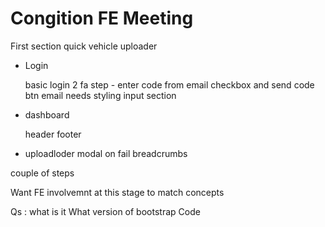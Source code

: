 # Congition FE Meeting

First section quick vehicle uploader

- Login

    basic login
    2 fa step - enter code from email
    checkbox and send code btn
    email needs styling
    input section

- dashboard

    header
    footer

- uploadloder
  modal on fail
  breadcrumbs

couple of steps

Want FE involvemnt at this stage to match concepts

Qs :
what is it
What version of bootstrap
Code
